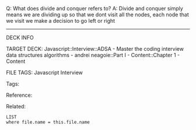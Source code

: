 Q: What does divide and conquer refers to?
A: Divide and conquer simply means we are dividing up so that we dont visit all the nodes, each node that we visit we make a decision to go left or right
<!--ID: 1689972344568-->



---

DECK INFO

TARGET DECK: Javascript::Interview::ADSA - Master the coding interview data structures algorithms - andrei neagoie::Part I - Content::Chapter 1 - Content

FILE TAGS: Javascript Interview

Tags:

Reference:

Related:

```dataview
LIST
where file.name = this.file.name
```
